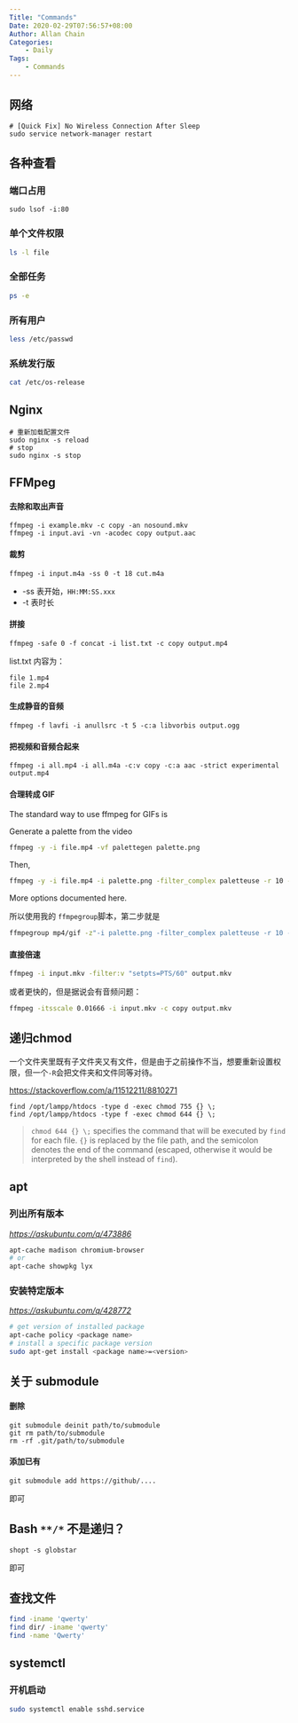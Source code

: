 ```yaml
---
Title: "Commands"
Date: 2020-02-29T07:56:57+08:00
Author: Allan Chain
Categories:
    - Daily
Tags: 
    - Commands
---
```


## 网络

```shell
# [Quick Fix] No Wireless Connection After Sleep
sudo service network-manager restart
```
## 各种查看
### 端口占用
```shell
sudo lsof -i:80
```
### 单个文件权限
```bash
ls -l file
```
### 全部任务
```bash
ps -e
```
### 所有用户
```bash
less /etc/passwd
```
### 系统发行版

```bash
cat /etc/os-release
```

## Nginx

```shell
# 重新加载配置文件
sudo nginx -s reload
# stop
sudo nginx -s stop
```

## FFMpeg
#### 去除和取出声音
```shell
ffmpeg -i example.mkv -c copy -an nosound.mkv
ffmpeg -i input.avi -vn -acodec copy output.aac
```
#### 裁剪
```shell
ffmpeg -i input.m4a -ss 0 -t 18 cut.m4a
```

- -ss 表开始，`HH:MM:SS.xxx`
- -t 表时长

#### 拼接
```shell
ffmpeg -safe 0 -f concat -i list.txt -c copy output.mp4
```
list.txt 内容为：
```
file 1.mp4
file 2.mp4
```

#### 生成静音的音频
```shell
ffmpeg -f lavfi -i anullsrc -t 5 -c:a libvorbis output.ogg
```
#### 把视频和音频合起来
```shell
ffmpeg -i all.mp4 -i all.m4a -c:v copy -c:a aac -strict experimental output.mp4
```

#### 合理转成 GIF

The standard way to use ffmpeg for GIFs is

Generate a palette from the video

```bash
ffmpeg -y -i file.mp4 -vf palettegen palette.png
```
Then,
```bash
ffmpeg -y -i file.mp4 -i palette.png -filter_complex paletteuse -r 10 -s 320x480 file.gif
```
More options documented here.

所以使用我的 `ffmpegroup`脚本，第二步就是

```bash
ffmpegroup mp4/gif -z"-i palette.png -filter_complex paletteuse -r 10 -s 200x200 -y"
```

#### 直接倍速

```bash
ffmpeg -i input.mkv -filter:v "setpts=PTS/60" output.mkv
```
或者更快的，但是据说会有音频问题：
```bash
ffmpeg -itsscale 0.01666 -i input.mkv -c copy output.mkv
```



## 递归chmod

一个文件夹里既有子文件夹又有文件，但是由于之前操作不当，想要重新设置权限，但一个`-R`会把文件夹和文件同等对待。

<https://stackoverflow.com/a/11512211/8810271>

```shell
find /opt/lampp/htdocs -type d -exec chmod 755 {} \;
find /opt/lampp/htdocs -type f -exec chmod 644 {} \;
```

> `chmod 644 {} \;` specifies the command that will be executed by `find` for each file. `{}` is replaced by the file path, and the semicolon denotes the end of the command (escaped, otherwise it would be interpreted by the shell instead of `find`). 

## apt

### 列出所有版本

*<https://askubuntu.com/q/473886>*

```bash
apt-cache madison chromium-browser
# or
apt-cache showpkg lyx
```

### 安装特定版本

*<https://askubuntu.com/q/428772>*

```bash
# get version of installed package
apt-cache policy <package name>
# install a specific package version
sudo apt-get install <package name>=<version>
```

## 关于 submodule

#### 删除

```shell
git submodule deinit path/to/submodule
git rm path/to/submodule
rm -rf .git/path/to/submodule
```

#### 添加已有

```shell
git submodule add https://github/....
```

即可

## Bash `**/*` 不是递归？
```shell
shopt -s globstar
```
即可

## 查找文件

```bash
find -iname 'qwerty'
find dir/ -iname 'qwerty'
find -name 'Qwerty'
```

## systemctl

### 开机启动
```bash
sudo systemctl enable sshd.service
```
